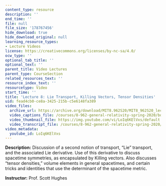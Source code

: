 ```yaml
---
content_type: resource
description: ''
end_time: ''
file: null
file_size: '178767456'
hide_download: true
hide_download_original: null
learning_resource_types:
- Lecture Videos
license: https://creativecommons.org/licenses/by-nc-sa/4.0/
ocw_type: ''
optional_tab_title: ''
optional_text: ''
parent_title: Video Lectures
parent_type: CourseSection
related_resources_text: ''
resource_index_text: ''
resourcetype: Video
start_time: ''
title: 'Lecture 8: Lie Transport, Killing Vectors, Tensor Densities'
uid: fead4cb0-ce8a-3425-215b-c5e6148fa389
video_files:
  archive_url: https://archive.org/download/MIT8.962S20/MIT8_962S20_lec08_300k.mp4
  video_captions_file: /courses/8-962-general-relativity-spring-2020/bda65af8891b5a6c90eae6599dbdd343_LoIq6KElVxs.vtt
  video_thumbnail_file: https://img.youtube.com/vi/LoIq6KElVxs/default.jpg
  video_transcript_file: /courses/8-962-general-relativity-spring-2020/7134975b380ad0662f0c438be662ab8f_LoIq6KElVxs.pdf
video_metadata:
  youtube_id: LoIq6KElVxs
---
```


**Description:** Discussion of a second notion of transport, “Lie” transport, and the associated Lie derivative. Use of this derivative to discuss spacetime symmetries, as encapsulated by Killing vectors. Also discusses “tensor densities,” volume elements in general spacetimes, and certain tricks and identities that use the determinant of the spacetime metric.

**Instructor:** Prof. Scott Hughes

